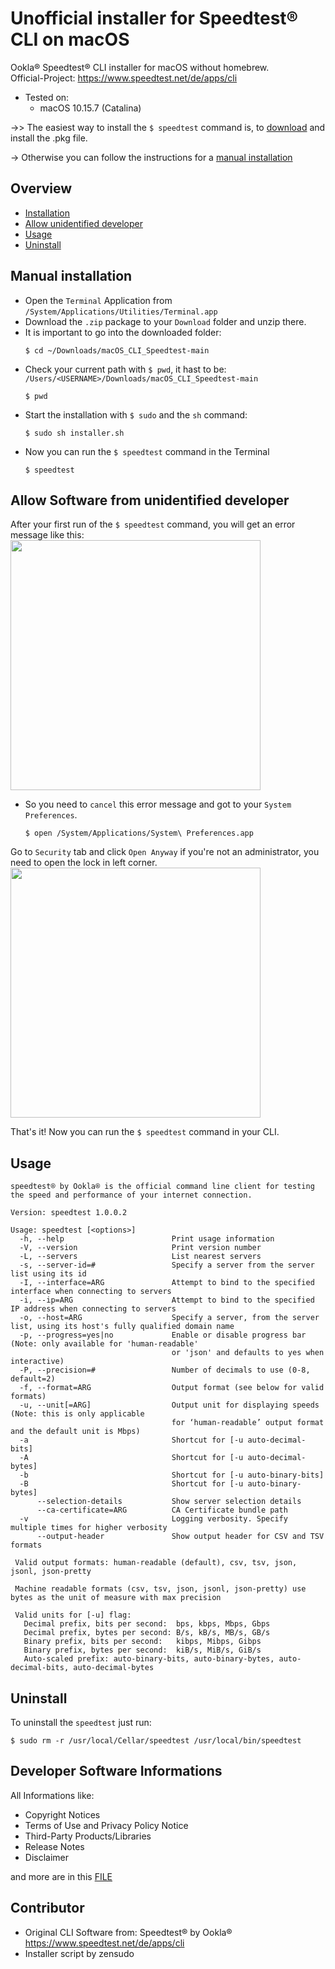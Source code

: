 # Unofficial installer for Speedtest® CLI on macOS
Ookla® Speedtest® CLI installer for macOS without homebrew.\
Official-Project: https://www.speedtest.net/de/apps/cli

- Tested on:
  - macOS 10.15.7 (Catalina)

->> The easiest way to install the `$ speedtest` command is, to [download](https://github.com/zensudo/macOS_CLI_Speedtest/releases/tag/speedtest_v1) and install the .pkg file.

-> Otherwise you can follow the instructions for a [manual installation](#Installation)



## Overview

- [Installation](#Manual-installation)
- [Allow unidentified developer](#Allow-Software-from-unidentified-developer)
- [Usage](#Usage)
- [Uninstall](#Uninstall)


## Manual installation

- Open the `Terminal` Application from `/System/Applications/Utilities/Terminal.app`
- Download the `.zip` package to your `Download` folder and unzip there.
- It is important to go into the downloaded folder:
  ```
  $ cd ~/Downloads/macOS_CLI_Speedtest-main
  ```
- Check your current path with `$ pwd`, it hast to be: `/Users/<USERNAME>/Downloads/macOS_CLI_Speedtest-main`
  ```
  $ pwd
  ```
- Start the installation with `$ sudo` and the `sh` command:
  ```
  $ sudo sh installer.sh
  ```
- Now you can run the `$ speedtest` command in the Terminal
  ```
  $ speedtest
  ```


## Allow Software from unidentified developer

After your first run of the `$ speedtest` command, you will get an error message like this:
<img src="https://raw.githubusercontent.com/zensudo/macOS_CLI_Speedtest/main/content/image1.png" width="400"/>

- So you need to `cancel` this error message and got to your `System Preferences`.
  ```
  $ open /System/Applications/System\ Preferences.app
  ```

Go to `Security` tab and click `Open Anyway` if you're not an administrator, you need to open the lock in left corner.
<img src="https://raw.githubusercontent.com/zensudo/macOS_CLI_Speedtest/main/content/image2.png" width="400"/>

That's it! Now you can run the `$ speedtest` command in your CLI.


## Usage

```
speedtest® by Ookla® is the official command line client for testing the speed and performance of your internet connection.

Version: speedtest 1.0.0.2

Usage: speedtest [<options>]
  -h, --help                        Print usage information
  -V, --version                     Print version number
  -L, --servers                     List nearest servers
  -s, --server-id=#                 Specify a server from the server list using its id
  -I, --interface=ARG               Attempt to bind to the specified interface when connecting to servers
  -i, --ip=ARG                      Attempt to bind to the specified IP address when connecting to servers
  -o, --host=ARG                    Specify a server, from the server list, using its host's fully qualified domain name
  -p, --progress=yes|no             Enable or disable progress bar (Note: only available for 'human-readable'
                                    or 'json' and defaults to yes when interactive)
  -P, --precision=#                 Number of decimals to use (0-8, default=2)
  -f, --format=ARG                  Output format (see below for valid formats)
  -u, --unit[=ARG]                  Output unit for displaying speeds (Note: this is only applicable
                                    for ‘human-readable’ output format and the default unit is Mbps)
  -a                                Shortcut for [-u auto-decimal-bits]
  -A                                Shortcut for [-u auto-decimal-bytes]
  -b                                Shortcut for [-u auto-binary-bits]
  -B                                Shortcut for [-u auto-binary-bytes]
      --selection-details           Show server selection details
      --ca-certificate=ARG          CA Certificate bundle path
  -v                                Logging verbosity. Specify multiple times for higher verbosity
      --output-header               Show output header for CSV and TSV formats

 Valid output formats: human-readable (default), csv, tsv, json, jsonl, json-pretty

 Machine readable formats (csv, tsv, json, jsonl, json-pretty) use bytes as the unit of measure with max precision

 Valid units for [-u] flag:
   Decimal prefix, bits per second:  bps, kbps, Mbps, Gbps
   Decimal prefix, bytes per second: B/s, kB/s, MB/s, GB/s
   Binary prefix, bits per second:   kibps, Mibps, Gibps
   Binary prefix, bytes per second:  kiB/s, MiB/s, GiB/s
   Auto-scaled prefix: auto-binary-bits, auto-binary-bytes, auto-decimal-bits, auto-decimal-bytes
```



## Uninstall

To uninstall the `speedtest` just run:
```
$ sudo rm -r /usr/local/Cellar/speedtest /usr/local/bin/speedtest
```

## Developer Software Informations
All Informations like:
  - Copyright Notices
  - Terms of Use and Privacy Policy Notice
  - Third-Party Products/Libraries
  - Release Notes
  - Disclaimer

and more are in this [FILE](https://github.com/zensudo/macOS_CLI_Speedtest/blob/main/content/speedtest.md)

## Contributor
- Original CLI Software from: Speedtest® by Ookla®\
  https://www.speedtest.net/de/apps/cli
- Installer script by zensudo
